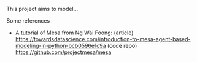 This project aims to model...

Some references
- A tutorial of Mesa from Ng Wai Foong: (article) https://towardsdatascience.com/introduction-to-mesa-agent-based-modeling-in-python-bcb0596e1c9a (code repo) https://github.com/projectmesa/mesa
